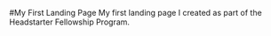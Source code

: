 #My First Landing Page
My first landing page I created as part of the Headstarter Fellowship Program.